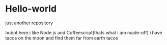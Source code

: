 # Hello-world
just another repository

hubot here.i like Node.js and Coffeescript(thats what i am made-off)
i have tacos on the moon and find them far from earth tacos
